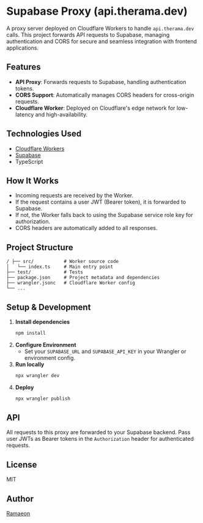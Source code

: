 # Supabase Proxy (api.therama.dev)

A proxy server deployed on Cloudflare Workers to handle `api.therama.dev` calls. This project forwards API requests to Supabase, managing authentication and CORS for secure and seamless integration with frontend applications.

## Features
- **API Proxy**: Forwards requests to Supabase, handling authentication tokens.
- **CORS Support**: Automatically manages CORS headers for cross-origin requests.
- **Cloudflare Worker**: Deployed on Cloudflare's edge network for low-latency and high-availability.

## Technologies Used
- [Cloudflare Workers](https://workers.cloudflare.com/)
- [Supabase](https://supabase.com/)
- TypeScript

## How It Works
- Incoming requests are received by the Worker.
- If the request contains a user JWT (Bearer token), it is forwarded to Supabase.
- If not, the Worker falls back to using the Supabase service role key for authorization.
- CORS headers are automatically added to all responses.

## Project Structure
```
/ ├── src/           # Worker source code
│   └── index.ts     # Main entry point
├── test/            # Tests
├── package.json     # Project metadata and dependencies
├── wrangler.jsonc   # Cloudflare Worker config
└── ...
```

## Setup & Development
1. **Install dependencies**
   ```sh
   npm install
   ```
2. **Configure Environment**
   - Set your `SUPABASE_URL` and `SUPABASE_API_KEY` in your Wrangler or environment config.
3. **Run locally**
   ```sh
   npx wrangler dev
   ```
4. **Deploy**
   ```sh
   npx wrangler publish
   ```

## API
All requests to this proxy are forwarded to your Supabase backend. Pass user JWTs as Bearer tokens in the `Authorization` header for authenticated requests.

## License
MIT

## Author
[Ramaeon](https://github.com/ramaeondev)

